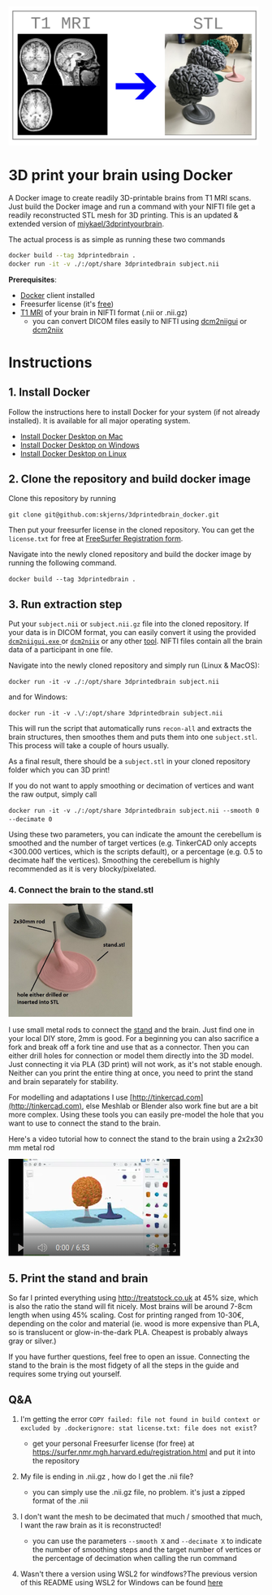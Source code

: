 <img title="" src="md_assets/3a5b470407b7d8dcfb1e6cfee7a785ca425898a8.png" alt="2021-09-11 10.44.37.jpg" width="493" data-align="left">

# 3D print your brain using Docker

A Docker image to create readily 3D-printable brains from T1 MRI scans. Just build the Docker image and run a command with your NIFTI file get a readily reconstructed STL mesh for 3D printing. This is an updated & extended version of [miykael/3dprintyourbrain](https://github.com/miykael/3dprintyourbrain).

The actual process is as simple as running these two commands

```bash
docker build --tag 3dprintedbrain .
docker run -it -v ./:/opt/share 3dprintedbrain subject.nii
```

**Prerequisites**:

- [Docker](https://www.docker.com/products/docker-desktop/) client installed
- Freesurfer license (it's [free](https://surfer.nmr.mgh.harvard.edu/registration.html))
- [T1 MRI](https://en.wikipedia.org/wiki/Magnetic_resonance_imaging_of_the_brain) of your brain in NIFTI format (.nii or .nii.gz)
   - you can convert DICOM files easily to NIFTI using [dcm2niigui](https://github.com/skjerns/3dprintedbrain_docker/tree/master/dcm2nii) or [dcm2niix](https://github.com/rordenlab/dcm2niix)

# Instructions

## 1\. Install Docker

Follow the instructions here to install Docker for your system (if not already installed). It is available for all major operating system.

* [Install Docker Desktop on Mac ](https://docs.docker.com/desktop/install/mac-install/)
* [Install Docker Desktop on Windows](https://docs.docker.com/desktop/install/windows-install/)
* [Install Docker Desktop on Linux](https://docs.docker.com/desktop/install/linux-install/)

## 2\. Clone the repository and build docker image

Clone this repository by running

`git clone git@github.com:skjerns/3dprintedbrain_docker.git`

Then put your freesurfer license in the cloned repository. You can get the `license.txt` for free at [FreeSurfer Registration form](https://surfer.nmr.mgh.harvard.edu/registration.html).

Navigate into the newly cloned repository and build the docker image by running the following command.

`docker build --tag 3dprintedbrain .`

## 3\. Run extraction step

Put your `subject.nii` or `subject.nii.gz` file into the cloned repository. If your data is in DICOM format, you can easily convert it using the provided [`dcm2niigui.exe` ](./dcm2niigui.exe) or [`dcm2niix`](https://www.google.com/search?q=dcm2niix) or any other [tool](https://www.google.com/search?q=convert+dicom+to+nifti). NIFTI files contain all the brain data of a participant in one file.

Navigate into the newly cloned repository and simply run (Linux & MacOS):

`docker run -it -v ./:/opt/share 3dprintedbrain subject.nii`

and for Windows:

`docker run -it -v .\/:/opt/share 3dprintedbrain subject.nii`

This will run the script that automatically runs `recon-all` and extracts the brain structures, then smoothes them and puts them into one `subject.stl`. This process will take a couple of hours usually.

As a final result, there should be a `subject.stl` in your cloned repository folder which you can 3D print!

If you do not want to apply smoothing or decimation of vertices and want the raw output, simply call

`docker run -it -v ./:/opt/share 3dprintedbrain subject.nii --smooth 0 --decimate 0`

Using these two parameters, you can indicate the amount the cerebellum is smoothed and the number of target vertices (e.g. TinkerCAD only accepts <300.000 vertices, which is the scripts default), or a percentage (e.g. 0.5 to decimate half the vertices). Smoothing the cerebellum is highly recommended as it is very blocky/pixelated.

### 4. Connect the brain to the stand.stl

<img src="./md_assets/d0b4d2576c06abc6906e0ea98ce6b0b75e08e493.jpg" title="" alt="2021-09-11 09.13.41.jpg" width="244">

I use small metal rods to connect the [stand](https://github.com/skjerns/3dprintyourbrain/blob/master/stand.stl) and the brain. Just find one in your local DIY store, 2mm is good. For a beginning you can also sacrifice a fork and break off a fork tine and use that as a connector. Then you can either drill holes for connection or model them directly into the 3D model. Just connecting it via PLA (3D print) will not work, as it's not stable enough. Neither can you print the entire thing at once, you need to print the stand and brain separately for stability.

For modelling and adaptations I use [http://tinkercad.com](http://tinkercad.com), else Meshlab or Blender also work fine but are a bit more complex. Using these tools you can easily pre-model the hole that you want to use to connect the stand to the brain.

Here's a video tutorial how to connect the stand to the brain using a 2x2x30 mm metal rod

[![IMAGE ALT TEXT HERE](./md_images/2024-02-10-23-19-40-image.png)](https://youtu.be/MwEE1EBLojE)

## 5\. Print the stand and brain

So far I printed everything using http://treatstock.co.uk at 45% size, which is also the ratio the stand will fit nicely. Most brains will be around 7-8cm length when using 45% scaling. Cost for printing ranged from 10-30€, depending on the color and material (ie. wood is more expensive than PLA, so is translucent or glow-in-the-dark PLA. Cheapest is probably always gray or silver.)

If you have further questions, feel free to open an issue. Connecting the stand to the brain is the most fidgety of all the steps in the guide and requires some trying out yourself.

## Q&A

1) I'm getting the error `COPY failed: file not found in build context or excluded by .dockerignore: stat license.txt: file does not exist`?
   
   - get your personal Freesurfer license (for free) at https://surfer.nmr.mgh.harvard.edu/registration.html and put it into the repository

2) My file is ending in .nii.gz , how do I get the .nii file?
   
   - you can simply use the .nii.gz file, no problem. it's just a zipped format of the .nii

3) I don't want the mesh to be decimated that much / smoothed that much, I want the raw brain as it is reconstructed!
   
   - you can use the parameters `--smooth X` and `--decimate X` to indicate the number of smoothing steps and the target number of vertices or the percentage of decimation when calling the run command

4) Wasn't there a version using WSL2 for windfows?The previous version of this README using WSL2 for Windows can be found [here](./README_wsl_version.md)
